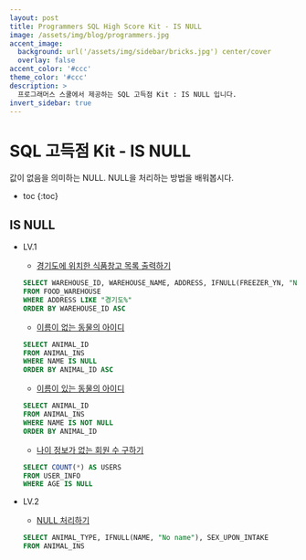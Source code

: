 ```yaml
---
layout: post
title: Programmers SQL High Score Kit - IS NULL
image: /assets/img/blog/programmers.jpg
accent_image: 
  background: url('/assets/img/sidebar/bricks.jpg') center/cover
  overlay: false
accent_color: '#ccc'
theme_color: '#ccc'
description: >
  프로그래머스 스쿨에서 제공하는 SQL 고득점 Kit : IS NULL 입니다. 
invert_sidebar: true
---
```


# SQL 고득점 Kit - IS NULL

값이 없음을 의미하는 NULL. NULL을 처리하는 방법을 배워봅시다.

* toc
{:toc}


## IS NULL

- LV.1
    - [경기도에 위치한 식품창고 목록 출력하기](https://school.programmers.co.kr/learn/courses/30/lessons/131114)
    ```sql
    SELECT WAREHOUSE_ID, WAREHOUSE_NAME, ADDRESS, IFNULL(FREEZER_YN, "N") AS FREEZER_YN
    FROM FOOD_WAREHOUSE
    WHERE ADDRESS LIKE "경기도%"
    ORDER BY WAREHOUSE_ID ASC
    ```
    - [이름이 없는 동물의 아이디](https://school.programmers.co.kr/learn/courses/30/lessons/59039)
    ```sql
    SELECT ANIMAL_ID
    FROM ANIMAL_INS
    WHERE NAME IS NULL
    ORDER BY ANIMAL_ID ASC
    ```
    - [이름이 있는 동물의 아이디](https://school.programmers.co.kr/learn/courses/30/lessons/59407)
    ```sql
    SELECT ANIMAL_ID
    FROM ANIMAL_INS
    WHERE NAME IS NOT NULL
    ORDER BY ANIMAL_ID
    ```
    - [나이 정보가 없는 회원 수 구하기](https://school.programmers.co.kr/learn/courses/30/lessons/131528)
    ```sql
    SELECT COUNT(*) AS USERS
    FROM USER_INFO
    WHERE AGE IS NULL
    ```

- LV.2
    - [NULL 처리하기](https://school.programmers.co.kr/learn/courses/30/lessons/59410)
    ```sql
    SELECT ANIMAL_TYPE, IFNULL(NAME, "No name"), SEX_UPON_INTAKE
    FROM ANIMAL_INS
    ```
